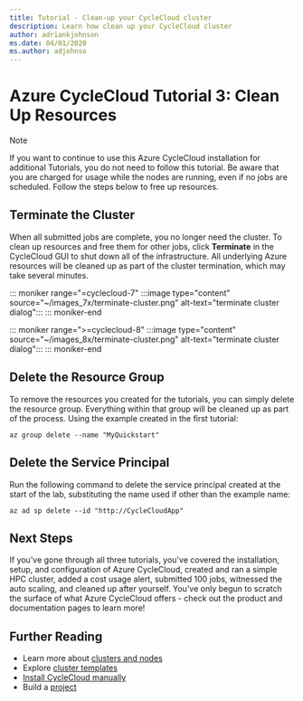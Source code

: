 ```yaml
---
title: Tutorial - Clean-up your CycleCloud cluster
description: Learn how clean up your CycleCloud cluster
author: adriankjohnson
ms.date: 04/01/2020
ms.author: adjohnso
---
```


# Azure CycleCloud Tutorial 3: Clean Up Resources

> [!NOTE]
> If you want to continue to use this Azure CycleCloud installation for additional Tutorials, you do not need to follow this tutorial. Be aware that you are charged for usage while the nodes are running, even if no jobs are scheduled. Follow the steps below to free up resources.

## Terminate the Cluster

When all submitted jobs are complete, you no longer need the cluster. To clean up resources and free them for other jobs, click **Terminate** in the CycleCloud GUI to shut down all of the infrastructure. All underlying Azure resources will be cleaned up as part of the cluster termination, which may take several minutes.

::: moniker range="=cyclecloud-7"
:::image type="content" source="~/images_7x/terminate-cluster.png" alt-text="terminate cluster dialog":::
::: moniker-end

::: moniker range=">=cyclecloud-8"
:::image type="content" source="~/images_8x/terminate-cluster.png" alt-text="terminate cluster dialog":::
::: moniker-end

## Delete the Resource Group

To remove the resources you created for the tutorials, you can simply delete the resource group. Everything within that group will be cleaned up as part of the process. Using the example created in the first tutorial:

```azurecli-interactive
az group delete --name "MyQuickstart"
```

## Delete the Service Principal

Run the following command to delete the service principal created at the start of the lab, substituting the name used if other than the example name:

```azurecli-interactive
az ad sp delete --id "http://CycleCloudApp"
```

## Next Steps

If you've gone through all three tutorials, you've covered the installation, setup, and configuration of Azure CycleCloud, created and ran a simple HPC cluster, added a cost usage alert, submitted 100 jobs, witnessed the auto scaling, and cleaned up after yourself. You've only begun to scratch the surface of what Azure CycleCloud offers - check out the product and documentation pages to learn more!

## Further Reading

* Learn more about [clusters and nodes](../concepts/clusters.md)
* Explore [cluster templates](../how-to/cluster-templates.md)
* [Install CycleCloud manually](../how-to/install-manual.md)
* Build a [project](~/how-to/projects.md)
